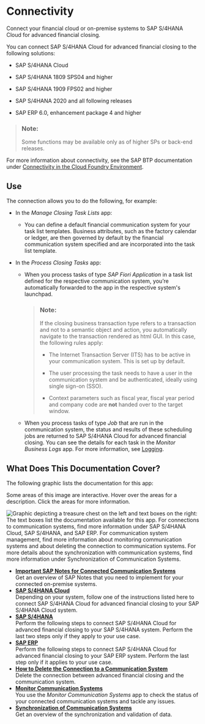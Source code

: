 <!-- loio200deaea523b48da939c33fcf8f2e0e4 -->

# Connectivity

Connect your financial cloud or on-premise systems to SAP S/4HANA Cloud for advanced financial closing.

You can connect SAP S/4HANA Cloud for advanced financial closing to the following solutions:

-   SAP S/4HANA Cloud

-   SAP S/4HANA 1809 SPS04 and higher

-   SAP S/4HANA 1909 FPS02 and higher

-   SAP S/4HANA 2020 and all following releases

-   SAP ERP 6.0, enhancement package 4 and higher


> ### Note:  
> Some functions may be available only as of higher SPs or back-end releases.

For more information about connectivity, see the SAP BTP documentation under [Connectivity in the Cloud Foundry Environment](https://help.sap.com/viewer/cca91383641e40ffbe03bdc78f00f681/Cloud/en-US/34010ace6ac84574a4ad02f5055d3597.html).



<a name="loio200deaea523b48da939c33fcf8f2e0e4__section_j4f_b4j_rkb"/>

## Use

The connection allows you to do the following, for example:

-   In the *Manage Closing Task Lists* app:

    -   You can define a default financial communication system for your task list templates. Business attributes, such as the factory calendar or ledger, are then governed by default by the financial communication system specified and are incorporated into the task list template.


-   In the *Process Closing Tasks* app:

    -   When you process tasks of type *SAP Fiori Application* in a task list defined for the respective communication system, you’re automatically forwarded to the app in the respective system's launchpad.

        > ### Note:  
        > If the closing business transaction type refers to a transaction and not to a semantic object and action, you automatically navigate to the transaction rendered as html GUI. In this case, the following rules apply:
        > 
        > -   The Internet Transaction Server \(ITS\) has to be active in your communication system. This is set up by default.
        > 
        > -   The user processing the task needs to have a user in the communication system and be authenticated, ideally using single sign-on \(SSO\).
        > 
        > -   Context parameters such as fiscal year, fiscal year period and company code are **not** handed over to the target window.


    -   When you process tasks of type *Job* that are run in the communication system, the status and results of these scheduling jobs are returned to SAP S/4HANA Cloud for advanced financial closing. You can see the details for each task in the *Monitor Business Logs* app. For more information, see [Logging](../Monitoring-and-Troubleshooting/logging-57375b8.md).





<a name="loio200deaea523b48da939c33fcf8f2e0e4__section_lkp_by3_s5b"/>

## What Does This Documentation Cover?

The following graphic lists the documentation for this app:

Some areas of this image are interactive. Hover over the areas for a description. Click the areas for more information.

![Graphic depicting a treasure chest on the left and text boxes on the right: The text boxes list the documentation
							available for this app. For connections to communication systems, find more information under SAP S/4HANA Cloud, SAP
							S/4HANA, and SAP ERP. For communication system management, find more information about monitoring communication systems
							and about deleting the connection to communication systems. For more details about the synchronization with communication
							systems, find more information under Synchronization of Communication Systems.](images/Image_Map_Cover_for_Connectivity_Section_d09ddd1.png)

-   **[Important SAP Notes for Connected Communication Systems](important-sap-notes-for-connected-communication-systems-02686a2.md "Get an overview of SAP Notes that you need to implement for your connected on-premise systems.")**  
Get an overview of SAP Notes that you need to implement for your connected on-premise systems.
-   **[SAP S/4HANA Cloud](sap-s-4hana-cloud-60448a7.md "Depending on your system, follow one of the instructions listed here to connect SAP S/4HANA Cloud for advanced financial closing to your SAP S/4HANA Cloud system.")**  
Depending on your system, follow one of the instructions listed here to connect SAP S/4HANA Cloud for advanced financial closing to your SAP S/4HANA Cloud system.
-   **[SAP S/4HANA](sap-s-4hana-15a3a5b.md "Perform the following steps to connect SAP S/4HANA Cloud for advanced financial closing to your SAP S/4HANA system. Perform the last
		two steps only if they apply to your use case.")**  
Perform the following steps to connect SAP S/4HANA Cloud for advanced financial closing to your SAP S/4HANA system. Perform the last two steps only if they apply to your use case.
-   **[SAP ERP](sap-erp-7b85121.md "Perform the following steps to connect SAP S/4HANA Cloud for advanced financial closing to your SAP ERP system. Perform the last
		step only if it applies to your use case.")**  
Perform the following steps to connect SAP S/4HANA Cloud for advanced financial closing to your SAP ERP system. Perform the last step only if it applies to your use case.
-   **[How to Delete the Connection to a Communication System](how-to-delete-the-connection-to-a-communication-system-9c0a0d9.md "Delete the connection between advanced financial
                                                closing and the communication
		system.")**  
Delete the connection between advanced financial closing and the communication system.
-   **[Monitor Communication Systems](monitor-communication-systems-a215069.md "You use the Monitor Communication
                                                                           Systems app to check the status of your connected communication systems and tackle any
		issues.")**  
You use the *Monitor Communication Systems* app to check the status of your connected communication systems and tackle any issues.
-   **[Synchronization of Communication Systems](synchronization-of-communication-systems-a86348d.md "Get an overview of the synchronization and validation of data.")**  
Get an overview of the synchronization and validation of data.

